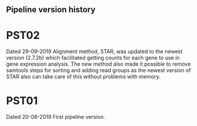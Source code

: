## Pipeline version history 

# PST02 
Dated 29-09-2019 
Alignment  method, STAR, was updated to the newest version (2.7.2b) which facilitated getting counts for each gene to use in gene expression analysis. 
The new method also made it possible to remove samtools steps for sorting and adding read groups as the newest version of STAR also can take care of this without problems with memory. 


# PST01
Dated 20-08-2019 
First pipeline version. 
